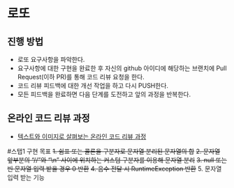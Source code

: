 # 로또
## 진행 방법
* 로또 요구사항을 파악한다.
* 요구사항에 대한 구현을 완료한 후 자신의 github 아이디에 해당하는 브랜치에 Pull Request(이하 PR)를 통해 코드 리뷰 요청을 한다.
* 코드 리뷰 피드백에 대한 개선 작업을 하고 다시 PUSH한다.
* 모든 피드백을 완료하면 다음 단계를 도전하고 앞의 과정을 반복한다.

## 온라인 코드 리뷰 과정
* [텍스트와 이미지로 살펴보는 온라인 코드 리뷰 과정](https://github.com/next-step/nextstep-docs/tree/master/codereview)

#스탭1 구현 목표
~~1. 쉼표 또는 콜론을 구분자로 문자열 분리된 문자열의 합~~
~~2. 문자열 앞부분의 “//”와 “\n” 사이에 위치하는 커스텀 구분자를 이용해 문자열 분리~~
~~3. null 또는 빈 문자열 입력 받을 경우 0 반환~~
~~4. 음수 전달 시 RuntimeException 반환~~
5. 문자열 입력 받는 기능 
